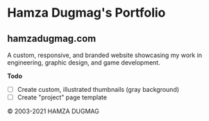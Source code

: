 # Hamza Dugmag's Portfolio
## hamzadugmag.com

A custom, responsive, and branded website showcasing my work in engineering, graphic design, and game development.

**Todo**
- [ ] Create custom, illustrated thumbnails (gray background)
- [ ] Create "project" page template

© 2003-2021 HAMZA DUGMAG
